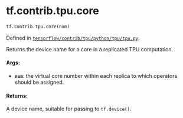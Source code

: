 <div itemscope itemtype="http://developers.google.com/ReferenceObject">
<meta itemprop="name" content="tf.contrib.tpu.core" />
</div>

# tf.contrib.tpu.core

``` python
tf.contrib.tpu.core(num)
```



Defined in [`tensorflow/contrib/tpu/python/tpu/tpu.py`](https://www.tensorflow.org/code/tensorflow/contrib/tpu/python/tpu/tpu.py).

Returns the device name for a core in a replicated TPU computation.

#### Args:

* <b>`num`</b>: the virtual core number within each replica to which operators should
  be assigned.

#### Returns:

A device name, suitable for passing to `tf.device()`.